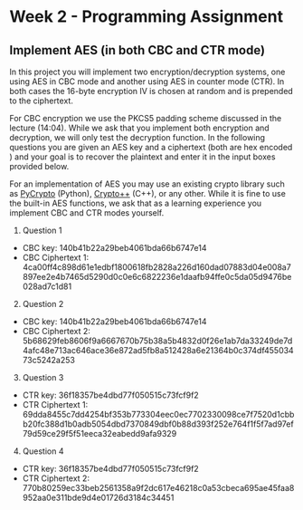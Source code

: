 # **Week 2 - Programming Assignment**

## **Implement AES (in both CBC and CTR mode)**

In this project you will implement two encryption/decryption systems, one using AES in CBC mode and another using AES in counter mode (CTR).  In both cases the 16-byte encryption IV is chosen at random and is prepended to the ciphertext.

For CBC encryption we use the PKCS5 padding scheme discussed  in the lecture (14:04). While we ask that you implement both encryption and decryption, we will only test the decryption function.   In the following questions you are given an AES key and a ciphertext (both are  hex encoded ) and your goal is to recover the plaintext and enter it in the input boxes provided below.

For an implementation of AES you may use an existing crypto library such as [PyCrypto](https://www.dlitz.net/software/pycrypto/) (Python), [Crypto++](http://www.cryptopp.com/) (C++), or any other. While it is fine to use the built-in AES functions, we ask that as a learning experience you implement CBC and CTR modes yourself.

1. Question 1  
  * CBC key: 140b41b22a29beb4061bda66b6747e14
  * CBC Ciphertext 1: 4ca00ff4c898d61e1edbf1800618fb2828a226d160dad07883d04e008a7897ee2e4b7465d5290d0c0e6c6822236e1daafb94ffe0c5da05d9476be028ad7c1d81
2. Question 2  
  * CBC key: 140b41b22a29beb4061bda66b6747e14
  * CBC Ciphertext 2: 5b68629feb8606f9a6667670b75b38a5b4832d0f26e1ab7da33249de7d4afc48e713ac646ace36e872ad5fb8a512428a6e21364b0c374df45503473c5242a253
3. Question 3  
  * CTR key: 36f18357be4dbd77f050515c73fcf9f2
  * CTR Ciphertext 1: 69dda8455c7dd4254bf353b773304eec0ec7702330098ce7f7520d1cbbb20fc388d1b0adb5054dbd7370849dbf0b88d393f252e764f1f5f7ad97ef79d59ce29f5f51eeca32eabedd9afa9329
4. Question 4  
  * CTR key: 36f18357be4dbd77f050515c73fcf9f2
  * CTR Ciphertext 2: 770b80259ec33beb2561358a9f2dc617e46218c0a53cbeca695ae45faa8952aa0e311bde9d4e01726d3184c34451